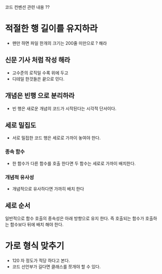 코드 컨벤션 관련 내용 ??


# 적절한 행 길이를 유지하라 

- 왠만 하면 파일 한개의 크기는 200줄 미만으로 ? 해라 

## 신문 기사 처럼 작성 해라 
- 고수준의 로직일 수록 위에 두고 
- 디테일 한것들은 끝으로 민다. 

## 개념은 빈행 으로 분리하라 
- 빈 행은 새로운 개념의 코드가 시작된다는 시각적 단서이다. 

## 세로 밀집도 
- 서로 밀접한 코드 행은 세로로 가까이 놓여야 한다. 

### 종속 함수 
- 한 함수가 다른 함수를 호출 한다면 두 함수는 세로로 가까이 배치한다. 

### 개념적 유사성 
- 개념적으로 유사하다면 가까히 배치 한다

## 세로 순서 
일반적으로 함수 호출의 종속성은 아래 방향으로 유지 한다. 즉 호출되는 함수가 호출하는 함수보다 뒤에 배치 해야 한다. 

# 가로 형식 맞추기 

- 120 자 정도가 적당 하다고 본다. 
- 코드 선언부가 길다면 클래스를 쪼개야 할 수 있다. 